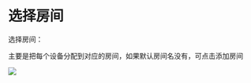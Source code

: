 # 选择房间

选择房间：

主要是把每个设备分配到对应的房间，如果默认房间名没有，可点击添加房间

![](http://open.cspugoing.com/img/help/chooseRoom-1.gif)